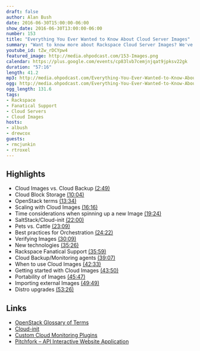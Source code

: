 ```yaml
---
draft: false
author: Alan Bush
date: 2016-06-30T15:00:00-06:00
show_date: 2016-06-30T13:00:00-06:00
number: 153
title: "Everything You Ever Wanted to Know About Cloud Server Images"
summary: "Want to know more about Rackspace Cloud Server Images? We've got two experts joining us this week to discuss the ins and outs of Images."
youtube_id: tZw_rDCYpw4
featured_image: http://media.ohpodcast.com/153-Images.png
calendar: https://plus.google.com/events/cp83lvb7cemjnjqat9jpksv22gk
duration: "57:16"
length: 41.2
mp3: http://media.ohpodcast.com/Everything-You-Ever-Wanted-to-Know-About-Cloud-Server-Images.mp3
ogg: http://media.ohpodcast.com/Everything-You-Ever-Wanted-to-Know-About-Cloud-Server-Images.ogg
ogg_length: 131.6
tags:
- Rackspace
- Fanatical Support
- Cloud Servers
- Cloud Images
hosts:
- albush
- drewcox
guests:
- rmcjunkin
- rtroxel
---
```


<!--more-->

## Highlights

- Cloud Images vs. Cloud Backup [(2:49)](https://youtu.be/tZw_rDCYpw4?t=2m49s)
- Cloud Block Storage [(10:04)](https://youtu.be/tZw_rDCYpw4?t=10m04s)
- OpenStack terms [(13:34)](https://youtu.be/tZw_rDCYpw4?t=13m34s)
- Scaling with Cloud Images [(16:16)](https://youtu.be/tZw_rDCYpw4?t=16m16s)
- Time considerations when spinning up a new Image [(19:24)](https://youtu.be/tZw_rDCYpw4?t=19m24s)
- SaltStack/Cloud-init [(22:00)](https://youtu.be/tZw_rDCYpw4?t=22m00s)
- Pets vs. Cattle [(23:09)](https://youtu.be/tZw_rDCYpw4?t=23m09s)
- Best practices for Orchestration [(24:22)](https://youtu.be/tZw_rDCYpw4?t=24m22s)
- Verifying Images [(30:09)](https://youtu.be/tZw_rDCYpw4?t=30m09s)
- New technologies [(35:26)](https://youtu.be/tZw_rDCYpw4?t=35m26s)
- Rackspace Fanatical Support [(35:59)](https://youtu.be/tZw_rDCYpw4?t=35m59s)
- Cloud Backup/Monitoring agents [(39:07)](https://youtu.be/tZw_rDCYpw4?t=39m07s)
- When to use Cloud Images [(42:33)](https://youtu.be/tZw_rDCYpw4?t=42m33s)
- Getting started with Cloud Images [(43:50)](https://youtu.be/tZw_rDCYpw4?t=43m50s)
- Portability of Images [(45:47)](https://youtu.be/tZw_rDCYpw4?t=45m47s)
- Importing external Images [(49:49)](https://youtu.be/tZw_rDCYpw4?t=49m49s)
- Distro upgrades [(53:26)](https://youtu.be/tZw_rDCYpw4?t=53m26s)
 

## Links

- [OpenStack Glossary of Terms](https://support.rackspace.com/how-to/openstack-glossary-of-terms/)
- [Cloud-init](https://cloudinit.readthedocs.io/en/latest/)
- [Custom Cloud Monitoring Plugins](https://github.com/racker/rackspace-monitoring-agent-plugins-contrib)
- [Pitchfork – API Interactive Website Application](https://pitchfork.cloudapi.co/)

